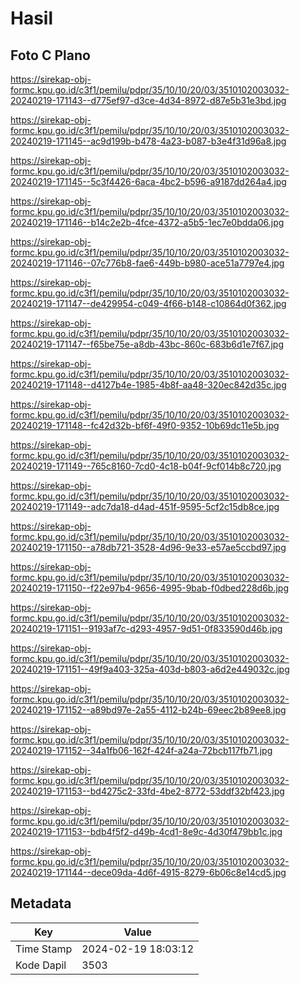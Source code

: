 # Hasil

## Foto C Plano

https://sirekap-obj-formc.kpu.go.id/c3f1/pemilu/pdpr/35/10/10/20/03/3510102003032-20240219-171143--d775ef97-d3ce-4d34-8972-d87e5b31e3bd.jpg

https://sirekap-obj-formc.kpu.go.id/c3f1/pemilu/pdpr/35/10/10/20/03/3510102003032-20240219-171145--ac9d199b-b478-4a23-b087-b3e4f31d96a8.jpg

https://sirekap-obj-formc.kpu.go.id/c3f1/pemilu/pdpr/35/10/10/20/03/3510102003032-20240219-171145--5c3f4426-6aca-4bc2-b596-a9187dd264a4.jpg

https://sirekap-obj-formc.kpu.go.id/c3f1/pemilu/pdpr/35/10/10/20/03/3510102003032-20240219-171146--b14c2e2b-4fce-4372-a5b5-1ec7e0bdda06.jpg

https://sirekap-obj-formc.kpu.go.id/c3f1/pemilu/pdpr/35/10/10/20/03/3510102003032-20240219-171146--07c776b8-fae6-449b-b980-ace51a7797e4.jpg

https://sirekap-obj-formc.kpu.go.id/c3f1/pemilu/pdpr/35/10/10/20/03/3510102003032-20240219-171147--de429954-c049-4f66-b148-c10864d0f362.jpg

https://sirekap-obj-formc.kpu.go.id/c3f1/pemilu/pdpr/35/10/10/20/03/3510102003032-20240219-171147--f65be75e-a8db-43bc-860c-683b6d1e7f67.jpg

https://sirekap-obj-formc.kpu.go.id/c3f1/pemilu/pdpr/35/10/10/20/03/3510102003032-20240219-171148--d4127b4e-1985-4b8f-aa48-320ec842d35c.jpg

https://sirekap-obj-formc.kpu.go.id/c3f1/pemilu/pdpr/35/10/10/20/03/3510102003032-20240219-171148--fc42d32b-bf6f-49f0-9352-10b69dc11e5b.jpg

https://sirekap-obj-formc.kpu.go.id/c3f1/pemilu/pdpr/35/10/10/20/03/3510102003032-20240219-171149--765c8160-7cd0-4c18-b04f-9cf014b8c720.jpg

https://sirekap-obj-formc.kpu.go.id/c3f1/pemilu/pdpr/35/10/10/20/03/3510102003032-20240219-171149--adc7da18-d4ad-451f-9595-5cf2c15db8ce.jpg

https://sirekap-obj-formc.kpu.go.id/c3f1/pemilu/pdpr/35/10/10/20/03/3510102003032-20240219-171150--a78db721-3528-4d96-9e33-e57ae5ccbd97.jpg

https://sirekap-obj-formc.kpu.go.id/c3f1/pemilu/pdpr/35/10/10/20/03/3510102003032-20240219-171150--f22e97b4-9656-4995-9bab-f0dbed228d6b.jpg

https://sirekap-obj-formc.kpu.go.id/c3f1/pemilu/pdpr/35/10/10/20/03/3510102003032-20240219-171151--9193af7c-d293-4957-9d51-0f833590d46b.jpg

https://sirekap-obj-formc.kpu.go.id/c3f1/pemilu/pdpr/35/10/10/20/03/3510102003032-20240219-171151--49f9a403-325a-403d-b803-a6d2e449032c.jpg

https://sirekap-obj-formc.kpu.go.id/c3f1/pemilu/pdpr/35/10/10/20/03/3510102003032-20240219-171152--a89bd97e-2a55-4112-b24b-69eec2b89ee8.jpg

https://sirekap-obj-formc.kpu.go.id/c3f1/pemilu/pdpr/35/10/10/20/03/3510102003032-20240219-171152--34a1fb06-162f-424f-a24a-72bcb117fb71.jpg

https://sirekap-obj-formc.kpu.go.id/c3f1/pemilu/pdpr/35/10/10/20/03/3510102003032-20240219-171153--bd4275c2-33fd-4be2-8772-53ddf32bf423.jpg

https://sirekap-obj-formc.kpu.go.id/c3f1/pemilu/pdpr/35/10/10/20/03/3510102003032-20240219-171153--bdb4f5f2-d49b-4cd1-8e9c-4d30f479bb1c.jpg

https://sirekap-obj-formc.kpu.go.id/c3f1/pemilu/pdpr/35/10/10/20/03/3510102003032-20240219-171144--dece09da-4d6f-4915-8279-6b06c8e14cd5.jpg


## Metadata

| Key        | Value               |
| ---------- | ------------------- |
| Time Stamp | 2024-02-19 18:03:12 |
| Kode Dapil | 3503                |



